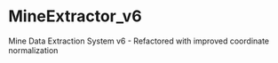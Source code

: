 # MineExtractor_v6
Mine Data Extraction System v6 - Refactored with improved coordinate normalization
